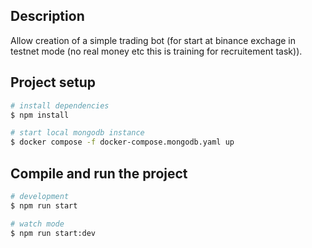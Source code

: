 ## Description

Allow creation of a simple trading bot (for start at binance exchage in testnet mode (no real money etc this is training for recruitement task)).

## Project setup

```bash
# install dependencies
$ npm install

# start local mongodb instance
$ docker compose -f docker-compose.mongodb.yaml up
```

## Compile and run the project

```bash
# development
$ npm run start

# watch mode
$ npm run start:dev
```
